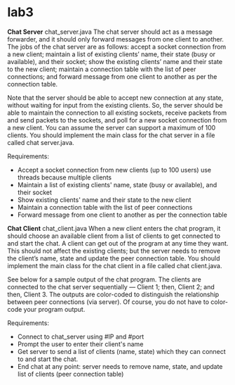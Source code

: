 # lab3
**Chat Server** chat_server.java
The chat server should act as a message forwarder, and it should only forward messages from one client to
another. The jobs of the chat server are as follows: accept a socket connection from a new client; maintain a
list of existing clients’ name, their state (busy or available), and their socket; show the existing clients’ name
and their state to the new client; maintain a connection table with the list of peer connections; and forward
message from one client to another as per the connection table.

Note that the server should be able to accept new connection at any state, without waiting for input from
the existing clients. So, the server should be able to maintain the connection to all existing sockets, receive
packets from and send packets to the sockets, and poll for a new socket connection from a new client. You
can assume the server can support a maximum of 100 clients. You should implement the main class for the
chat server in a file called chat server.java.

Requirements:
- Accept a socket connection from new clients (up to 100 users) use threads because multiple clients
- Maintain a list of existing clients' name, state (busy or available), and their socket
- Show existing clients' name and their state to the new client
- Maintain a connection table with the list of peer connections
- Forward message from one client to another as per the connection table

**Chat Client** chat_client.java
When a new client enters the chat program, it should choose an available client from a list of clients to get
connected to and start the chat. A client can get out of the program at any time they want. This should
not affect the existing clients; but the server needs to remove the client’s name, state and update the peer
connection table. You should implement the main class for the chat client in a file called chat client.java.

See below for a sample output of the chat program. The clients are connected to the chat server sequentially
— Client 1; then, Client 2; and then, Client 3. The outputs are color-coded to distinguish the relationship
between peer connections (via server). Of course, you do not have to color-code your program output.

Requirements:
- Connect to chat_server using #IP and #port
- Prompt the user to enter their client's name
- Get server to send a list of clients (name, state) which they can connect to and start the chat.
- End chat at any point: server needs to remove name, state, and update list of clients (peer connection table)
